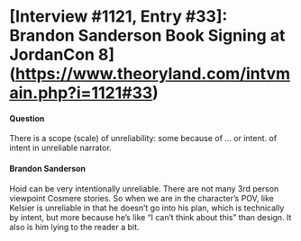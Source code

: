 # [Interview #1121, Entry #33]: Brandon Sanderson Book Signing at JordanCon 8](https://www.theoryland.com/intvmain.php?i=1121#33)

#### Question

There is a scope (scale) of unreliability: some because of … or intent. of intent in unreliable narrator.

#### Brandon Sanderson

Hoid can be very intentionally unreliable. There are not many 3rd person viewpoint Cosmere stories. So when we are in the character’s POV, like Kelsier is unreliable in that he doesn’t go into his plan, which is technically by intent, but more because he’s like “I can’t think about this” than design. It also is him lying to the reader a bit.

